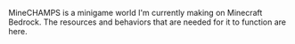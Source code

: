 MineCHAMPS is a minigame world I'm currently making on Minecraft Bedrock. The resources and behaviors that are needed for it to function are here.
